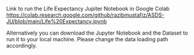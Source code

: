 Link to run the Life Expectancy Jupiter Notebook in Google Colab
https://colab.research.google.com/github/razibmustafiz/ASDS-JU/blob/main/Life%20Expectancy.ipynb



Alternatively you can download the Jupyter Notebook and the Dataset to run it to your local machine. Please change the data loading path accordingly.
